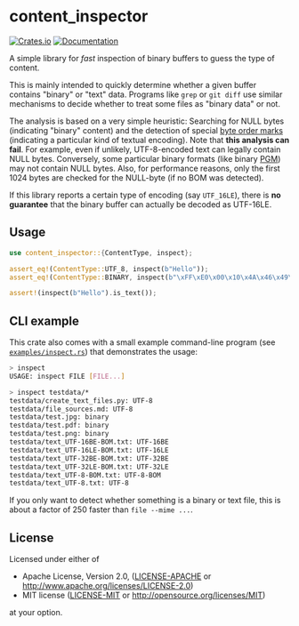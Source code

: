 # content_inspector

[![Crates.io](https://img.shields.io/crates/v/content_inspector.svg)](https://crates.io/crates/content_inspector)
[![Documentation](https://docs.rs/content_inspector/badge.svg)](https://docs.rs/content_inspector)

A simple library for *fast* inspection of binary buffers to guess the type of content.

This is mainly intended to quickly determine whether a given buffer contains "binary"
or "text" data. Programs like `grep` or `git diff` use similar mechanisms to decide whether
to treat some files as "binary data" or not.

The analysis is based on a very simple heuristic: Searching for NULL bytes
(indicating "binary" content) and the detection of special [byte order
marks](https://en.wikipedia.org/wiki/Byte_order_mark) (indicating a particular kind of textual
encoding). Note that **this analysis can fail**. For example, even if unlikely, UTF-8-encoded
text can legally contain NULL bytes. Conversely, some particular binary formats (like binary
[PGM](https://en.wikipedia.org/wiki/Netpbm_format)) may not contain NULL bytes. Also, for
performance reasons, only the first 1024 bytes are checked for the NULL-byte (if no BOM was
detected).

If this library reports a certain type of encoding (say `UTF_16LE`), there is **no guarantee** that
the binary buffer can actually be decoded as UTF-16LE.

## Usage

```rust
use content_inspector::{ContentType, inspect};

assert_eq!(ContentType::UTF_8, inspect(b"Hello"));
assert_eq!(ContentType::BINARY, inspect(b"\xFF\xE0\x00\x10\x4A\x46\x49\x46\x00"));

assert!(inspect(b"Hello").is_text());
```

## CLI example

This crate also comes with a small example command-line program (see [`examples/inspect.rs`](examples/inspect.rs)) that demonstrates the usage:
```bash
> inspect
USAGE: inspect FILE [FILE...]

> inspect testdata/*
testdata/create_text_files.py: UTF-8
testdata/file_sources.md: UTF-8
testdata/test.jpg: binary
testdata/test.pdf: binary
testdata/test.png: binary
testdata/text_UTF-16BE-BOM.txt: UTF-16BE
testdata/text_UTF-16LE-BOM.txt: UTF-16LE
testdata/text_UTF-32BE-BOM.txt: UTF-32BE
testdata/text_UTF-32LE-BOM.txt: UTF-32LE
testdata/text_UTF-8-BOM.txt: UTF-8-BOM
testdata/text_UTF-8.txt: UTF-8
```

If you only want to detect whether something is a binary or text file, this is about a factor of 250 faster than `file --mime ...`.

## License

Licensed under either of

 * Apache License, Version 2.0, ([LICENSE-APACHE](LICENSE-APACHE) or http://www.apache.org/licenses/LICENSE-2.0)
 * MIT license ([LICENSE-MIT](LICENSE-MIT) or http://opensource.org/licenses/MIT)

at your option.
